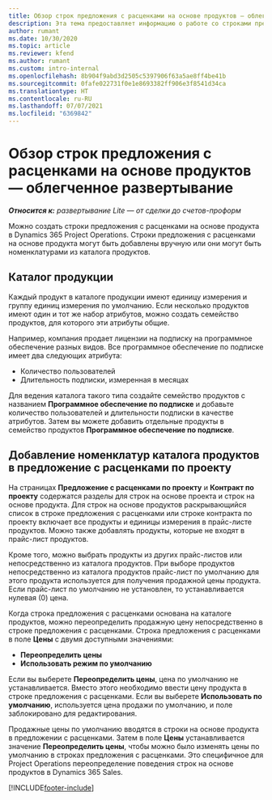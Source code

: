 ```yaml
---
title: Обзор строк предложения с расценками на основе продуктов — облегченное развертывание
description: Эта тема предоставляет информацию о работе со строками предложений с расценками на основе продукта.
author: rumant
ms.date: 10/30/2020
ms.topic: article
ms.reviewer: kfend
ms.author: rumant
ms.custom: intro-internal
ms.openlocfilehash: 8b904f9abd3d2505c5397906f63a5ae8ff4be41b
ms.sourcegitcommit: 0fafe022731f0e1e8693382ff906e3f8541d34ca
ms.translationtype: HT
ms.contentlocale: ru-RU
ms.lasthandoff: 07/07/2021
ms.locfileid: "6369842"
---
```

# <a name="product-based-quote-lines-overview---lite"></a>Обзор строк предложения с расценками на основе продуктов — облегченное развертывание

_**Относится к:** развертывание Lite — от сделки до счетов-проформ_

Можно создать строки предложения с расценками на основе продукта в Dynamics 365 Project Operations. Строки предложения с расценками на основе продукта могут быть добавлены вручную или они могут быть номенклатурами из каталога продуктов.

## <a name="product-catalog"></a>Каталог продукции

Каждый продукт в каталоге продукции имеют единицу измерения и группу единиц измерения по умолчанию. Если несколько продуктов имеют один и тот же набор атрибутов, можно создать семейство продуктов, для которого эти атрибуты общие. 

Например, компания продает лицензии на подписку на программное обеспечение разных видов. Все программное обеспечение по подписке имеет два следующих атрибута:

- Количество пользователей
- Длительность подписки, измеренная в месяцах

Для ведения каталога такого типа создайте семейство продуктов с названием **Программное обеспечение по подписке** и добавьте количество пользователей и длительности подписки в качестве атрибутов. Затем вы можете добавить отдельные продукты в семейство продуктов **Программное обеспечение по подписке**.

## <a name="add-product-catalog-items-to-a-project-quote"></a>Добавление номенклатур каталога продуктов в предложение с расценками по проекту

На страницах **Предложение с расценками по проекту** и **Контракт по проекту** содержатся разделы для строк на основе проекта и строк на основе продукта. Для строк на основе продуктов раскрывающийся список в строке предложения с расценками или строке контракта по проекту включает все продукты и единицы измерения в прайс-листе продуктов. Можно также добавлять продукты, которые не входят в прайс-лист продуктов.

Кроме того, можно выбрать продукты из других прайс-листов или непосредственно из каталога продуктов. При выборе продуктов непосредственно из каталога продуктов прайс-лист по умолчанию для этого продукта используется для получения продажной цены продукта. Если прайс-лист по умолчанию не установлен, то устанавливается нулевая (0) цена.

Когда строка предложения с расценками основана на каталоге продуктов, можно переопределить продажную цену непосредственно в строке предложения с расценками. Строка предложения с расценками в поле **Цены** с двумя доступными значениями:

- **Переопределить цены**
- **Использовать режим по умолчанию**

Если вы выберете **Переопределить цены**, цена по умолчанию не устанавливается. Вместо этого необходимо ввести цену продукта в строке предложения с расценками. Если вы выберете **Использовать по умолчанию**, используется цена продажи по умолчанию, и поле заблокировано для редактирования.

Продажные цены по умолчанию вводятся в строки на основе продукта в предложении с расценками. Затем в поле **Цены** устанавливается значение **Переопределить цены**, чтобы можно было изменять цены по умолчанию в строках предложения с расценками. Это специфичное для Project Operations переопределение поведения строк на основе продуктов в Dynamics 365 Sales.


[!INCLUDE[footer-include](../../includes/footer-banner.md)]